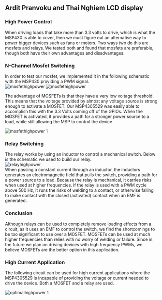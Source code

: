 ## Ardit Pranvoku and Thai Nghiem LCD display

### High Power Control

When driving loads that take more than 3.3 volts to drive, which is what the MSP430 is able to cover, then we must figure out an alternative way to power bigger devices such as fans or motors. Two ways two do this are mosfets and relays. We tested both and found that mosfets are preferable, though both have their own advantages and disadvantages.

### N-Channel Mosfet Switching

In order to test our mosfet, we implemented it in the following schematic with the MSP430 providing a PWM signal. </br>
![mosfethighpower](https://user-images.githubusercontent.com/14367479/32818587-2075ff98-c992-11e7-8c45-ea35fd09e82b.png)
![mosfethighpower](https://user-images.githubusercontent.com/14367479/32818606-3b77b390-c992-11e7-95d4-53a7486a7832.JPG)

The advantage of MOSFETs is that they have a very low voltage threshold. This means that the voltage provided by almost any voltage source is strong enough to activate a MOSFET. Our MSP4305529 was easily able to accomplish this with the 3.3 Volts coming off of the GPIOs. When the MOSFET is activated, it provides a path for a stronger power source to a load, while still allowing the MSP to control the device.

![mosfethighpower 1](https://user-images.githubusercontent.com/14367479/32819401-143c91d8-c997-11e7-95a5-67638fef0911.gif)

### Relay Switching

The relay works by using an inductor to control a mechanical switch. Below is the schematic we used to build our relay.</br>
![relayhighpower](https://user-images.githubusercontent.com/14367479/32819397-0f20aac2-c997-11e7-9c55-a1e4b5b0066c.png)</br>
When passing a constant current through an inductor, the inductors generates an electromagnetic field that pulls the switch, providing a path for a power source to a load. Because the relay is mechanical, it carries risks when used at higher frequencies. If the relay is used with a PWM cycle above 500 Hz, it runs the risks of welding to a contact, or otherwise failing to make contact with the closed (activated) contact when an EMF is generated.

### Conclusion

Although relays can be used to completely remove loading effects from a circuit, as it uses an EMF to control the switch, we find the shortcomings to be too significant to use over a MOSFET. MOSFETs can be used at much higher frequencies than relies with no worry of welding or failure. Since in the future we plan on driving devices with high frequency PWMs, we believe MOSFETs are the better option in this application. 

### High Current Application

The following circuit can be used for high current applications where the MSP4305529 is incapable of providing the voltage or current needed to drive the device. Both a MOSFET and a relay are used. <br>

![optimalhighpower 1](https://user-images.githubusercontent.com/14367479/32819469-770c4682-c997-11e7-849d-5550714dde9b.png)